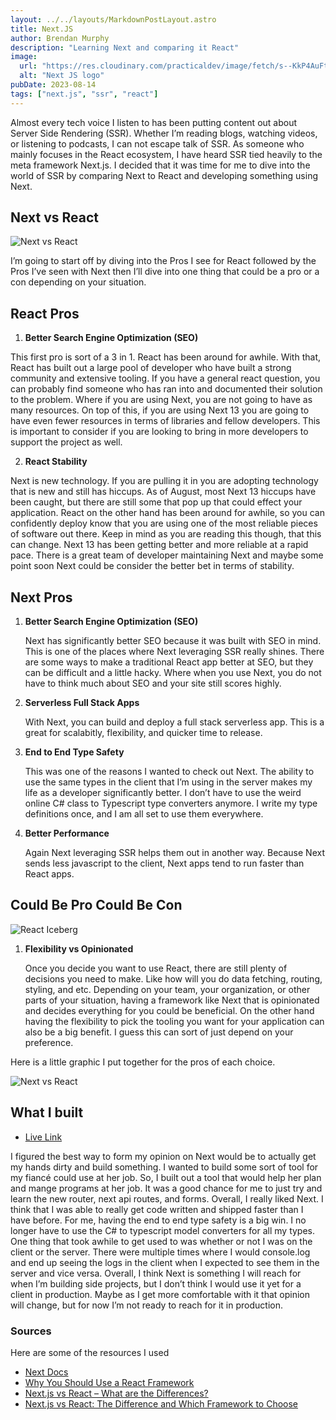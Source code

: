 ```yaml
---
layout: ../../layouts/MarkdownPostLayout.astro
title: Next.JS
author: Brendan Murphy
description: "Learning Next and comparing it React"
image:
  url: "https://res.cloudinary.com/practicaldev/image/fetch/s--KkP4AuFt--/c_imagga_scale,f_auto,fl_progressive,h_900,q_auto,w_1600/https://dev-to-uploads.s3.amazonaws.com/uploads/articles/ql92zpsre2li58mpjpsa.png"
  alt: "Next JS logo"
pubDate: 2023-08-14
tags: ["next.js", "ssr", "react"]
---
```


Almost every tech voice I listen to has been putting content out about Server Side Rendering (SSR). Whether I’m reading blogs, watching videos, or listening to podcasts, I can not escape talk of SSR. As someone who mainly focuses in the React ecosystem, I have heard SSR tied heavily to the meta framework Next.js. I decided that it was time for me to dive into the world of SSR by comparing Next to React and developing something using Next.

## Next vs React

![Next vs React](https://mobisoftinfotech.com/resources/wp-content/uploads/2022/05/og-next-js-vs-react.png "Next vs React")

I’m going to start off by diving into the Pros I see for React followed by the Pros I’ve seen with Next then I’ll dive into one thing that could be a pro or a con depending on your situation.

## React Pros

1. **Better Search Engine Optimization (SEO)**

This first pro is sort of a 3 in 1. React has been around for awhile. With that, React has built out a large pool of developer who have built a strong community and extensive tooling. If you have a general react question, you can probably find someone who has ran into and documented their solution to the problem. Where if you are using Next, you are not going to have as many resources. On top of this, if you are using Next 13 you are going to have even fewer resources in terms of libraries and fellow developers. This is important to consider if you are looking to bring in more developers to support the project as well.

2. **React Stability**

Next is new technology. If you are pulling it in you are adopting technology that is new and still has hiccups. As of August, most Next 13 hiccups have been caught, but there are still some that pop up that could effect your application. React on the other hand has been around for awhile, so you can confidently deploy know that you are using one of the most reliable pieces of software out there. Keep in mind as you are reading this though, that this can change. Next 13 has been getting better and more reliable at a rapid pace. There is a great team of developer maintaining Next and maybe some point soon Next could be consider the better bet in terms of stability.

## Next Pros

1. **Better Search Engine Optimization (SEO)**

   Next has significantly better SEO because it was built with SEO in mind. This is one of the places where Next leveraging SSR really shines. There are some ways to make a traditional React app better at SEO, but they can be difficult and a little hacky. Where when you use Next, you do not have to think much about SEO and your site still scores highly.

2. **Serverless Full Stack Apps**

   With Next, you can build and deploy a full stack serverless app. This is a great for scalabitly, flexibility, and quicker time to release.

3. **End to End Type Safety**

   This was one of the reasons I wanted to check out Next. The ability to use the same types in the client that I’m using in the server makes my life as a developer significantly better. I don’t have to use the weird online C# class to Typescript type converters anymore. I write my type definitions once, and I am all set to use them everywhere.

4. **Better Performance**

   Again Next leveraging SSR helps them out in another way. Because Next sends less javascript to the client, Next apps tend to run faster than React apps.

## Could Be Pro Could Be Con

![React Iceberg](https://leerob.io/_next/image?url=%2Fimages%2Freact-frameworks%2Ficeberg.png&w=828&q=75 "React Iceberg")

1. **Flexibility vs Opinionated**

   Once you decide you want to use React, there are still plenty of decisions you need to make. Like how will you do data fetching, routing, styling, and etc. Depending on your team, your organization, or other parts of your situation, having a framework like Next that is opinionated and decides everything for you could be beneficial. On the other hand having the flexibility to pick the tooling you want for your application can also be a big benefit. I guess this can sort of just depend on your preference.

Here is a little graphic I put together for the pros of each choice.

![Next vs React](../../../Next%20vs%20React%20chart.png "Next vs React")

## What I built

- [Live Link](https://learning-next-nm6jp5zoq-bmurf17-gmailcom.vercel.app/)

I figured the best way to form my opinion on Next would be to actually get my hands dirty and build something. I wanted to build some sort of tool for my fiancé could use at her job. So, I built out a tool that would help her plan and mange programs at her job. It was a good chance for me to just try and learn the new router, next api routes, and forms. Overall, I really liked Next. I think that I was able to really get code written and shipped faster than I have before. For me, having the end to end type safety is a big win. I no longer have to use the C# to typescript model converters for all my types. One thing that took awhile to get used to was whether or not I was on the client or the server. There were multiple times where I would console.log and end up seeing the logs in the client when I expected to see them in the server and vice versa. Overall, I think Next is something I will reach for when I’m building side projects, but I don’t think I would use it yet for a client in production. Maybe as I get more comfortable with it that opinion will change, but for now I’m not ready to reach for it in production.

### Sources

Here are some of the resources I used

- [Next Docs](https://nextjs.org/docs)
- [Why You Should Use a React Framework](https://leerob.io/blog/react-frameworks)
- [Next.js vs React – What are the Differences?](https://www.freecodecamp.org/news/next-vs-react/)
- [Next.js vs React: The Difference and Which Framework to Choose](https://ninetailed.io/blog/next-js-vs-react/)
